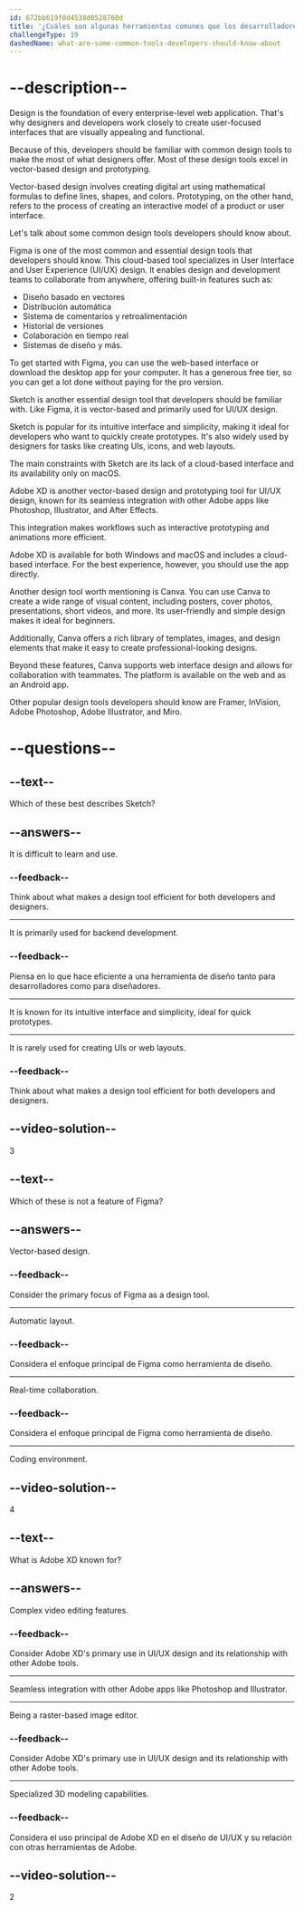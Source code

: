 ```yaml
---
id: 672bb619f0d4538d0528760d
title: '¿Cuáles son algunas herramientas comunes que los desarrolladores deben conocer y que son utilizadas por los diseñadores en la industria?'
challengeType: 19
dashedName: what-are-some-common-tools-developers-should-know-about
---
```


# --description--

Design is the foundation of every enterprise-level web application. That's why designers and developers work closely to create user-focused interfaces that are visually appealing and functional.

Because of this, developers should be familiar with common design tools to make the most of what designers offer. Most of these design tools excel in vector-based design and prototyping.

Vector-based design involves creating digital art using mathematical formulas to define lines, shapes, and colors. Prototyping, on the other hand, refers to the process of creating an interactive model of a product or user interface.

Let's talk about some common design tools developers should know about.

Figma is one of the most common and essential design tools that developers should know. This cloud-based tool specializes in User Interface and User Experience (UI/UX) design. It enables design and development teams to collaborate from anywhere, offering built-in features such as:

- Diseño basado en vectores
- Distribución automática
- Sistema de comentarios y retroalimentación
- Historial de versiones
- Colaboración en tiempo real
- Sistemas de diseño y más.

To get started with Figma, you can use the web-based interface or download the desktop app for your computer. It has a generous free tier, so you can get a lot done without paying for the pro version.

Sketch is another essential design tool that developers should be familiar with. Like Figma, it is vector-based and primarily used for UI/UX design.

Sketch is popular for its intuitive interface and simplicity, making it ideal for developers who want to quickly create prototypes. It's also widely used by designers for tasks like creating UIs, icons, and web layouts.

The main constraints with Sketch are its lack of a cloud-based interface and its availability only on macOS.

Adobe XD is another vector-based design and prototyping tool for UI/UX design, known for its seamless integration with other Adobe apps like Photoshop, Illustrator, and After Effects.

This integration makes workflows such as interactive prototyping and animations more efficient.

Adobe XD is available for both Windows and macOS and includes a cloud-based interface. For the best experience, however, you should use the app directly.

Another design tool worth mentioning is Canva. You can use Canva to create a wide range of visual content, including posters, cover photos, presentations, short videos, and more. Its user-friendly and simple design makes it ideal for beginners.

Additionally, Canva offers a rich library of templates, images, and design elements that make it easy to create professional-looking designs.

Beyond these features, Canva supports web interface design and allows for collaboration with teammates. The platform is available on the web and as an Android app.

Other popular design tools developers should know are Framer, InVision, Adobe Photoshop, Adobe Illustrator, and Miro.

# --questions--

## --text--

Which of these best describes Sketch?

## --answers--

It is difficult to learn and use.

### --feedback--

Think about what makes a design tool efficient for both developers and designers.

---

It is primarily used for backend development.

### --feedback--

Piensa en lo que hace eficiente a una herramienta de diseño tanto para desarrolladores como para diseñadores.

---

It is known for its intuitive interface and simplicity, ideal for quick prototypes.

---

It is rarely used for creating UIs or web layouts.

### --feedback--

Think about what makes a design tool efficient for both developers and designers.

## --video-solution--

3

## --text--

Which of these is not a feature of Figma?

## --answers--

Vector-based design.

### --feedback--

Consider the primary focus of Figma as a design tool.

---

Automatic layout.

### --feedback--

Considera el enfoque principal de Figma como herramienta de diseño.

---

Real-time collaboration.

### --feedback--

Considera el enfoque principal de Figma como herramienta de diseño.

---

Coding environment.

## --video-solution--

4

## --text--

What is Adobe XD known for?

## --answers--

Complex video editing features.

### --feedback--

Consider Adobe XD's primary use in UI/UX design and its relationship with other Adobe tools.

---

Seamless integration with other Adobe apps like Photoshop and Illustrator.

---

Being a raster-based image editor.

### --feedback--

Consider Adobe XD's primary use in UI/UX design and its relationship with other Adobe tools.

---

Specialized 3D modeling capabilities.

### --feedback--

Considera el uso principal de Adobe XD en el diseño de UI/UX y su relación con otras herramientas de Adobe.

## --video-solution--

2
